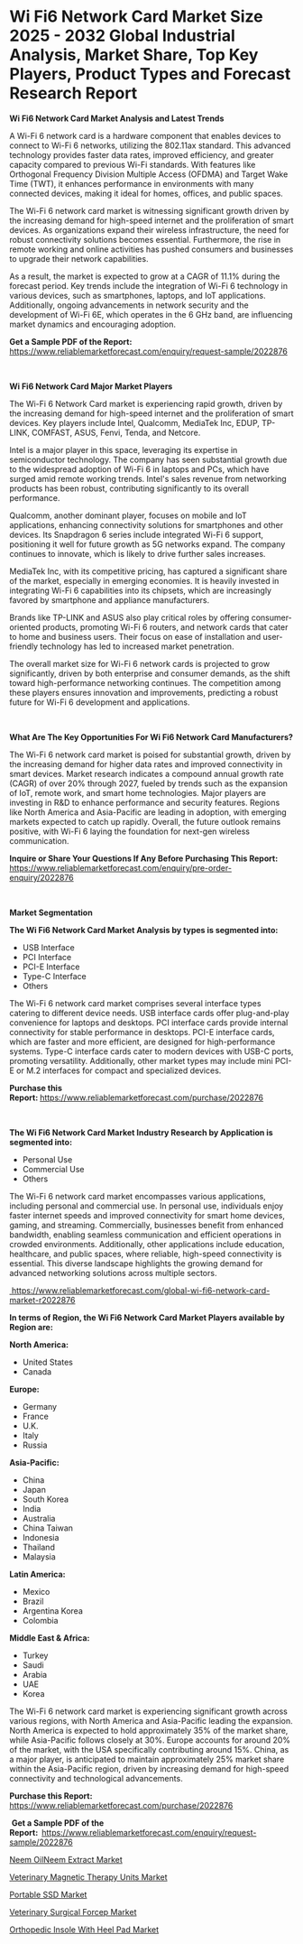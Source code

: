 <p><h1>Wi Fi6 Network Card Market Size 2025 - 2032 Global Industrial Analysis, Market Share, Top Key Players, Product Types and Forecast Research Report</h1></p><p><strong>Wi Fi6 Network Card Market Analysis and Latest Trends</strong></p>
<p><p>A Wi-Fi 6 network card is a hardware component that enables devices to connect to Wi-Fi 6 networks, utilizing the 802.11ax standard. This advanced technology provides faster data rates, improved efficiency, and greater capacity compared to previous Wi-Fi standards. With features like Orthogonal Frequency Division Multiple Access (OFDMA) and Target Wake Time (TWT), it enhances performance in environments with many connected devices, making it ideal for homes, offices, and public spaces.</p><p>The Wi-Fi 6 network card market is witnessing significant growth driven by the increasing demand for high-speed internet and the proliferation of smart devices. As organizations expand their wireless infrastructure, the need for robust connectivity solutions becomes essential. Furthermore, the rise in remote working and online activities has pushed consumers and businesses to upgrade their network capabilities.</p><p>As a result, the market is expected to grow at a CAGR of 11.1% during the forecast period. Key trends include the integration of Wi-Fi 6 technology in various devices, such as smartphones, laptops, and IoT applications. Additionally, ongoing advancements in network security and the development of Wi-Fi 6E, which operates in the 6 GHz band, are influencing market dynamics and encouraging adoption.</p></p>
<p><strong>Get a Sample PDF of the Report:&nbsp;</strong> <a href="https://www.reliablemarketforecast.com/enquiry/request-sample/2022876?utm_campaign=1144&utm_medium=2&utm_source=Github&utm_content=ia&utm_term=29032025&utm_id=wi-fi6-network-card">https://www.reliablemarketforecast.com/enquiry/request-sample/2022876</a></p>
<p>&nbsp;</p>
<p><strong>Wi Fi6 Network Card Major Market Players</strong></p>
<p><p>The Wi-Fi 6 Network Card market is experiencing rapid growth, driven by the increasing demand for high-speed internet and the proliferation of smart devices. Key players include Intel, Qualcomm, MediaTek Inc, EDUP, TP-LINK, COMFAST, ASUS, Fenvi, Tenda, and Netcore.</p><p>Intel is a major player in this space, leveraging its expertise in semiconductor technology. The company has seen substantial growth due to the widespread adoption of Wi-Fi 6 in laptops and PCs, which have surged amid remote working trends. Intel's sales revenue from networking products has been robust, contributing significantly to its overall performance.</p><p>Qualcomm, another dominant player, focuses on mobile and IoT applications, enhancing connectivity solutions for smartphones and other devices. Its Snapdragon 6 series include integrated Wi-Fi 6 support, positioning it well for future growth as 5G networks expand. The company continues to innovate, which is likely to drive further sales increases.</p><p>MediaTek Inc, with its competitive pricing, has captured a significant share of the market, especially in emerging economies. It is heavily invested in integrating Wi-Fi 6 capabilities into its chipsets, which are increasingly favored by smartphone and appliance manufacturers. </p><p>Brands like TP-LINK and ASUS also play critical roles by offering consumer-oriented products, promoting Wi-Fi 6 routers, and network cards that cater to home and business users. Their focus on ease of installation and user-friendly technology has led to increased market penetration.</p><p>The overall market size for Wi-Fi 6 network cards is projected to grow significantly, driven by both enterprise and consumer demands, as the shift toward high-performance networking continues. The competition among these players ensures innovation and improvements, predicting a robust future for Wi-Fi 6 development and applications.</p></p>
<p>&nbsp;</p>
<p><strong>What Are The Key Opportunities For Wi Fi6 Network Card Manufacturers?</strong></p>
<p><p>The Wi-Fi 6 network card market is poised for substantial growth, driven by the increasing demand for higher data rates and improved connectivity in smart devices. Market research indicates a compound annual growth rate (CAGR) of over 20% through 2027, fueled by trends such as the expansion of IoT, remote work, and smart home technologies. Major players are investing in R&D to enhance performance and security features. Regions like North America and Asia-Pacific are leading in adoption, with emerging markets expected to catch up rapidly. Overall, the future outlook remains positive, with Wi-Fi 6 laying the foundation for next-gen wireless communication.</p></p>
<p><strong>Inquire or Share Your Questions If Any Before Purchasing This Report:</strong> <a href="https://www.reliablemarketforecast.com/enquiry/pre-order-enquiry/2022876?utm_campaign=1144&utm_medium=2&utm_source=Github&utm_content=ia&utm_term=29032025&utm_id=wi-fi6-network-card">https://www.reliablemarketforecast.com/enquiry/pre-order-enquiry/2022876</a></p>
<p>&nbsp;</p>
<p><strong>Market Segmentation</strong></p>
<p><strong>The Wi Fi6 Network Card Market Analysis by types is segmented into:</strong></p>
<p><ul><li>USB Interface</li><li>PCI Interface</li><li>PCI-E Interface</li><li>Type-C Interface</li><li>Others</li></ul></p>
<p><p>The Wi-Fi 6 network card market comprises several interface types catering to different device needs. USB interface cards offer plug-and-play convenience for laptops and desktops. PCI interface cards provide internal connectivity for stable performance in desktops. PCI-E interface cards, which are faster and more efficient, are designed for high-performance systems. Type-C interface cards cater to modern devices with USB-C ports, promoting versatility. Additionally, other market types may include mini PCI-E or M.2 interfaces for compact and specialized devices.</p></p>
<p><strong>Purchase this Report:&nbsp;</strong><a href="https://www.reliablemarketforecast.com/purchase/2022876?utm_campaign=1144&utm_medium=2&utm_source=Github&utm_content=ia&utm_term=29032025&utm_id=wi-fi6-network-card">https://www.reliablemarketforecast.com/purchase/2022876</a></p>
<p>&nbsp;</p>
<p><strong>The Wi Fi6 Network Card Market Industry Research by Application is segmented into:</strong></p>
<p><ul><li>Personal Use</li><li>Commercial Use</li><li>Others</li></ul></p>
<p><p>The Wi-Fi 6 network card market encompasses various applications, including personal and commercial use. In personal use, individuals enjoy faster internet speeds and improved connectivity for smart home devices, gaming, and streaming. Commercially, businesses benefit from enhanced bandwidth, enabling seamless communication and efficient operations in crowded environments. Additionally, other applications include education, healthcare, and public spaces, where reliable, high-speed connectivity is essential. This diverse landscape highlights the growing demand for advanced networking solutions across multiple sectors.</p></p>
<p><a href="https://www.reliablemarketforecast.com/global-wi-fi6-network-card-market-r2022876?utm_campaign=1144&utm_medium=2&utm_source=Github&utm_content=ia&utm_term=29032025&utm_id=wi-fi6-network-card">&nbsp;https://www.reliablemarketforecast.com/global-wi-fi6-network-card-market-r2022876</a></p>
<p><strong>In terms of Region, the Wi Fi6 Network Card Market Players available by Region are:</strong></p>
<p>
    <p> <strong> North America: </strong>
        <ul>
            <li>United States</li>
            <li>Canada</li>
        </ul>
        </p> 
    <p> <strong> Europe: </strong>
        <ul>
            <li>Germany</li>
            <li>France</li>
            <li>U.K.</li>
            <li>Italy</li>
            <li>Russia</li>
        </ul>
        </p> 
    <p> <strong> Asia-Pacific: </strong>
        <ul>
            <li>China</li>
            <li>Japan</li>
            <li>South Korea</li>
            <li>India</li>
            <li>Australia</li>
            <li>China Taiwan</li>
            <li>Indonesia</li>
            <li>Thailand</li>
            <li>Malaysia</li>
        </ul>
        </p> 
    <p> <strong> Latin America: </strong>
        <ul>
            <li>Mexico</li>
            <li>Brazil</li>
            <li>Argentina Korea</li>
            <li>Colombia</li>
        </ul>
        </p> 
    <p> <strong> Middle East & Africa: </strong>
        <ul>
            <li>Turkey</li>
            <li>Saudi</li>
            <li>Arabia</li>
            <li>UAE</li>
            <li>Korea</li>
        </ul>
    </p>
    </p>
<p><p>The Wi-Fi 6 network card market is experiencing significant growth across various regions, with North America and Asia-Pacific leading the expansion. North America is expected to hold approximately 35% of the market share, while Asia-Pacific follows closely at 30%. Europe accounts for around 20% of the market, with the USA specifically contributing around 15%. China, as a major player, is anticipated to maintain approximately 25% market share within the Asia-Pacific region, driven by increasing demand for high-speed connectivity and technological advancements.</p></p>
<p><strong>Purchase this Report: </strong><a href="https://www.reliablemarketforecast.com/purchase/2022876?utm_campaign=1144&utm_medium=2&utm_source=Github&utm_content=ia&utm_term=29032025&utm_id=wi-fi6-network-card">https://www.reliablemarketforecast.com/purchase/2022876</a></p>
<p>&nbsp;<strong>Get a Sample PDF of the Report:&nbsp;&nbsp;</strong><a href="https://www.reliablemarketforecast.com/enquiry/request-sample/2022876?utm_campaign=1144&utm_medium=2&utm_source=Github&utm_content=ia&utm_term=29032025&utm_id=wi-fi6-network-card">https://www.reliablemarketforecast.com/enquiry/request-sample/2022876</a></p>
<p><strong></strong></p>
<p><p><a href="https://github.com/arifasabeygb/Market-Research-Report-List-1/blob/main/neem-oilneem-extract-market.md?utm_campaign=1144&utm_medium=2&utm_source=Github&utm_content=ia&utm_term=29032025&utm_id=wi-fi6-network-card">Neem OilNeem Extract Market</a></p><p><a href="https://github.com/aslinalirey9/Market-Research-Report-List-1/blob/main/veterinary-magnetic-therapy-units-market.md?utm_campaign=1144&utm_medium=2&utm_source=Github&utm_content=ia&utm_term=29032025&utm_id=wi-fi6-network-card">Veterinary Magnetic Therapy Units Market</a></p><p><a href="https://github.com/theyasnare5w/Market-Research-Report-List-1/blob/main/portable-ssd-market.md?utm_campaign=1144&utm_medium=2&utm_source=Github&utm_content=ia&utm_term=29032025&utm_id=wi-fi6-network-card">Portable SSD Market</a></p><p><a href="https://github.com/ocambdidarhz/Market-Research-Report-List-1/blob/main/veterinary-surgical-forcep-market.md?utm_campaign=1144&utm_medium=2&utm_source=Github&utm_content=ia&utm_term=29032025&utm_id=wi-fi6-network-card">Veterinary Surgical Forcep Market</a></p><p><a href="https://github.com/kaidaloeckf7/Market-Research-Report-List-1/blob/main/orthopedic-insole-with-heel-pad-market.md?utm_campaign=1144&utm_medium=2&utm_source=Github&utm_content=ia&utm_term=29032025&utm_id=wi-fi6-network-card">Orthopedic Insole With Heel Pad Market</a></p></p>